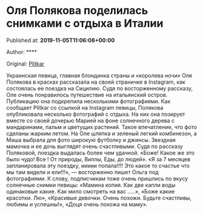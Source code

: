 
# Оля Полякова поделилась снимками с отдыха в Италии

Published at: **2019-11-05T11:06:08+00:00**

Author: ****

Original: [Plitkar](https://plitkar.com.ua/olja-poljakova-podelilas-snimkami-s-otdyha-v-italii/)

Украинская певица, главная блондинка страны и «королева ночи» Оля Полякова в красках рассказала на своей страничке в Instagram, как состоялась ее поездка на Сицилию. Судя по восторженному рассказу, Оле очень понравилось путешествие на итальянский остров. Публикацию она подкрепила несколькими фотографиями.
Как сообщает Plitkar со ссылкой на Instagram певицы, Полякова опубликовала несколько фотографий с отдыха. На них она позирует вместе со своей дочерью Марией на фоне солнечного дерева с мандаринами, пальм и цветущих растений. Такое впечатление, что фото сделаны жарким летом. На Оле шляпка и зеленый легкий комбинезон, а Маша выбрала для фото широкую футболку и джинсы.
Звездная мамочка и ее дочь выглядят очень счастливыми. Судя по рассказу Поляковой, поездка выдалась более чем удачной. «Боже! Какое же это было чудо! Все ! От природы, Виллы, Еды, до людей». «Я за 7 месяцев запланировала эту поездку, иииии попала!!!! Это какое то счастье что мы там видели и ели!!!», — восторженно пишет Ольга под фотографиями.
К слову, подписчикам тоже очень пришлись по вкусу солнечные снимки певицы: «Мамина копия. Как две капли воды одинаковые какие. Как мило смотреть на вас …..», «Боже какие красотки. Лю», «Красивые девочки. Очень похожи. Будьте счастливы, любимы и успешны!», «Доця очень похожа на маму».
